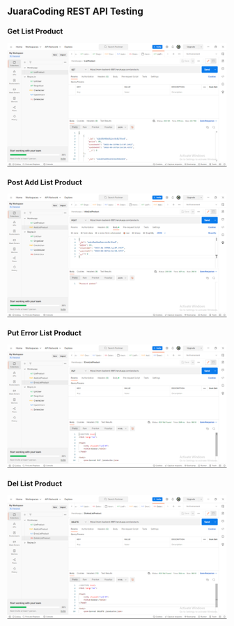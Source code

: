 ## JuaraCoding REST API Testing

### Get List Product

![alt text](screenshot/GetListProduct.png)

### Post Add List Product
![alt text](screenshot/PostAddListProduct.png)

### Put Error List Product
![alt text](screenshot/PutErrorListProduct.png)

### Del List Product
![alt text](screenshot/DelListProduct.png)